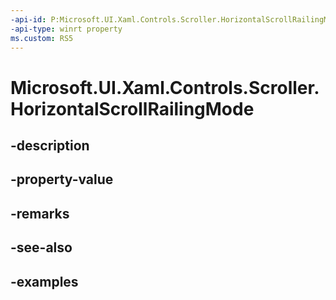 ```yaml
---
-api-id: P:Microsoft.UI.Xaml.Controls.Scroller.HorizontalScrollRailingMode
-api-type: winrt property
ms.custom: RS5
---
```


<!-- Property syntax.
public ScrollerRailingMode HorizontalScrollRailingMode { get;  set; }
-->

# Microsoft.UI.Xaml.Controls.Scroller.HorizontalScrollRailingMode

## -description

## -property-value

## -remarks

## -see-also

## -examples

